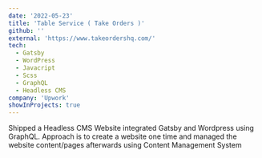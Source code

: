 ```yaml
---
date: '2022-05-23'
title: 'Table Service ( Take Orders )'
github: ''
external: 'https://www.takeordershq.com/'
tech:
  - Gatsby
  - WordPress
  - Javacript
  - Scss
  - GraphQL
  - Headless CMS
company: 'Upwork'
showInProjects: true
---
```


Shipped a Headless CMS Website integrated Gatsby and Wordpress using GraphQL. Approach is to create a website one time and managed the website content/pages afterwards using Content Management System